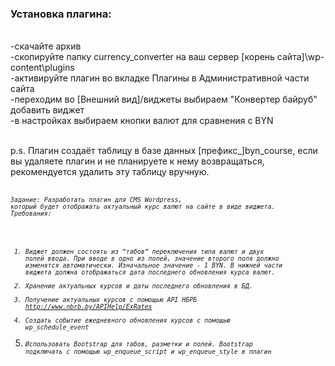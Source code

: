 <h3>Установка плагина:</h3><br>
-скачайте архив<br>
-скопируйте папку currency_converter на ваш сервер [корень сайта]\wp-content\plugins<br>
-активируйте плагин во вкладке Плагины в Административной части сайта<br>
-переходим во [Внешний вид]/виджеты выбираем "Конвертер байруб" добавить виджет<br>
-в настройках выбираем кнопки валют для сравнения с BYN<br><br>

p.s. Плагин создаёт таблицу в базе данных [префикс_]byn_course, если вы удаляете плагин и не планируете к нему возвращаться, рекомендуется удалить эту таблицу вручную.<br>
<br>

<i><small><code>Задание: Разработать плагин для CMS Wordpress, который будет отображать актуальный курс валют на сайте в виде виджета.
Требования: 
1)	Виджет должен состоять из “табов” переключения типа валют и двух полей ввода. При вводе в одно из полей, значение второго поля должно изменятся автоматически. Изначальное значение - 1 BYN. В нижней части виджета должна отображаться дата последнего обновления курса валют.
2)	Хранение актуальных курсов и даты последнего обновления в БД.
3)	Получение актуальных курсов с помощью API НБРБ http://www.nbrb.by/APIHelp/ExRates
4)	Создать событие ежедневного обновления курсов с помощью wp_schedule_event
5)	Использовать Bootstrap для табов, разметки и полей. Bootstrap подключать с помощью wp_enqueue_script и wp_enqueue_style в плагин 
</code></small></i>


